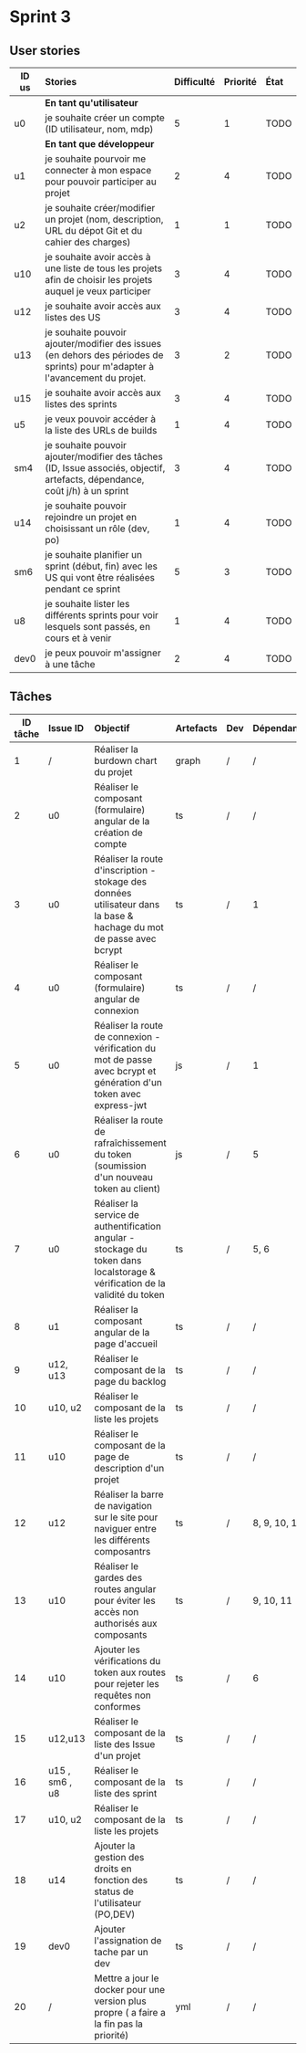# Sprint 3

## User stories

| ID us | Stories | Difficulté | Priorité | État |
|-------|:--------|:-----------|:---------|:-----|
|      | **En tant qu'utilisateur**              |
| u0   | je souhaite créer un compte (ID utilisateur, nom, mdp) | 5 | 1 | TODO |
|      | **En tant que développeur**             |
| u1   | je souhaite pourvoir me connecter à mon espace pour pouvoir participer au projet | 2 | 4 | TODO |
| u2   | je souhaite créer/modifier un projet (nom, description, URL du dépot Git et du cahier des charges) | 1 | 1 | TODO |
| u10  | je souhaite avoir accès à une liste de tous les projets afin de choisir les projets auquel je veux participer | 3 | 4 | TODO |
| u12  | je souhaite avoir accès aux listes des US | 3 | 4 | TODO |
| u13  | je souhaite pouvoir ajouter/modifier des issues (en dehors des périodes de sprints) pour m'adapter à l'avancement du projet. | 3 | 2 | TODO |
| u15  | je souhaite avoir accès aux listes des sprints | 3 | 4 | TODO |
| u5   | je veux pouvoir accéder à la liste des URLs de builds | 1 | 4 |TODO|
| sm4  | je souhaite pouvoir ajouter/modifier des tâches (ID, Issue associés, objectif, artefacts, dépendance, coût j/h) à un sprint | 3 | 4 |TODO|
| u14  | je souhaite pouvoir rejoindre un projet en choisissant un rôle (dev, po) | 1 | 4 | TODO|
| sm6  | je souhaite planifier un sprint (début, fin) avec les US qui vont être réalisées pendant ce sprint | 5 | 3 |TODO|
| u8   | je souhaite lister les différents sprints pour voir lesquels sont passés, en cours et à venir | 1 | 4 |TODO|
| dev0 | je peux pouvoir m'assigner à une tâche | 2 | 4 |TODO|

## Tâches

| ID tâche | Issue ID | Objectif | Artefacts | Dev | Dépendance | État |
|----|:--------|:-----------|:---------|:-----|:--------|:------|
| 1 | / | Réaliser la burdown chart du projet | graph | / | / | TODO |
| 2 | u0 | Réaliser le composant (formulaire) angular de la création de compte | ts | / | / | TODO |
| 3 | u0 | Réaliser la route d'inscription - stokage des données utilisateur dans la base & hachage du mot de passe avec bcrypt | ts | / | 1 | TODO |
| 4 | u0 | Réaliser le composant (formulaire) angular de connexion | ts | / | / | TODO |
| 5 | u0 | Réaliser la route de connexion - vérification du mot de passe avec bcrypt et génération d'un token avec express-jwt | js | / | 1 | TODO |
| 6 | u0 | Réaliser la route de rafraîchissement du token (soumission d'un nouveau token au client) | js | / | 5 | TODO |
| 7 | u0 | Réaliser la service de authentification angular - stockage du token dans localstorage & vérification de la validité du token | ts | / | 5, 6 | TODO |
| 8 | u1 | Réaliser la composant angular de la page d'accueil | ts | / | / | TODO |
| 9 | u12, u13 | Réaliser le composant de la page du backlog | ts | / | / | TODO |
| 10 | u10, u2 | Réaliser le composant de la liste les projets | ts | / | / | TODO |
| 11 | u10 | Réaliser le composant de la page de description d'un projet| ts | / | / | TODO |
| 12 | u12 | Réaliser la barre de navigation sur le site pour naviguer entre les différents composantrs | ts | / | 8, 9, 10, 11  | TODO |
| 13 | u10 | Réaliser le gardes des routes angular pour éviter les accès non authorisés aux composants | ts | / | 9, 10, 11 | TODO |
| 14 | u10 | Ajouter les vérifications du token aux routes pour rejeter les requêtes non conformes | ts | / | 6  | TODO |
| 15 | u12,u13 | Réaliser le composant de la liste des Issue d'un projet | ts | / | / | TODO |
| 16 | u15 , sm6 , u8 | Réaliser le composant de la liste des sprint | ts | / | / | TODO |
| 17 | u10, u2 | Réaliser le composant de la liste les projets | ts | / | / | TODO |
| 18 | u14 | Ajouter la gestion des droits en fonction des status de l'utilisateur (PO,DEV)| ts | / | / |TODO|
| 19 | dev0 | Ajouter l'assignation de tache par un dev| ts | / | / |TODO|
| 20 | / | Mettre a jour le docker pour une version plus propre ( a faire a la fin pas la priorité)| yml | / | / |TODO|
